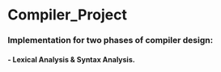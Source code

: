 # Compiler_Project

### Implementation for two phases of compiler design: 
#### - Lexical Analysis & Syntax Analysis.

